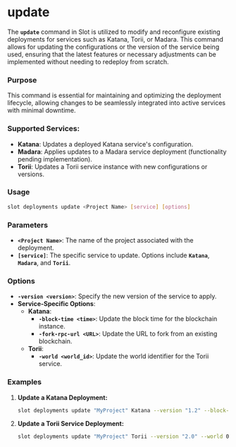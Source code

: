 # update

The **`update`** command in Slot is utilized to modify and reconfigure existing deployments for services such as Katana, Torii, or Madara. This command allows for updating the configurations or the version of the service being used, ensuring that the latest features or necessary adjustments can be implemented without needing to redeploy from scratch.

### **Purpose**

This command is essential for maintaining and optimizing the deployment lifecycle, allowing changes to be seamlessly integrated into active services with minimal downtime.

### **Supported Services:**

- **Katana**: Updates a deployed Katana service's configuration.
- **Madara**: Applies updates to a Madara service deployment (functionality pending implementation).
- **Torii**: Updates a Torii service instance with new configurations or versions.

### **Usage**

```sh
slot deployments update <Project Name> [service] [options]
```

### **Parameters**

- **`<Project Name>`**: The name of the project associated with the deployment.
- **`[service]`**: The specific service to update. Options include **`Katana`**, **`Madara`**, and **`Torii`**.

### **Options**

- **`-version <version>`**: Specify the new version of the service to apply.
- **Service-Specific Options**:
    - **Katana**:
        - **`-block-time <time>`**: Update the block time for the blockchain instance.
        - **`-fork-rpc-url <URL>`**: Update the URL to fork from an existing blockchain.
    - **Torii**:
        - **`-world <world_id>`**: Update the world identifier for the Torii service.

### **Examples**

1. **Update a Katana Deployment:**
    
    ```sh
    slot deployments update "MyProject" Katana --version "1.2" --block-time 12
    ```
    
2. **Update a Torii Service Deployment:**
    
    ```sh
    slot deployments update "MyProject" Torii --version "2.0" --world 0x4fa481f41522b90b3684ecfab7650c259a76387fab9c380b7a959e3d4ac70f
    ```
